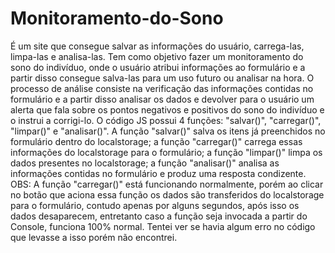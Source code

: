 # Monitoramento-do-Sono
É um site que consegue salvar as informações do usuário, carrega-las, limpa-las e analisa-las. Tem como objetivo fazer um monitoramento do sono do indivíduo, onde o usuário atribui informações ao formulário e a partir disso consegue salva-las para um uso futuro ou analisar na hora. O processo de análise consiste na verificação das informações contidas no formulário e a partir disso analisar os dados e devolver para o usuário um alerta que fala sobre os pontos negativos e positivos do sono do indivíduo e o instrui a corrigi-lo.
O código JS possui 4 funções: "salvar()", "carregar()", "limpar()" e "analisar()". A função "salvar()" salva os itens já preenchidos no formulário dentro do localstorage; a função "carregar()" carrega essas informações do localstorage para o formulário; a função "limpar()" limpa os dados presentes no localstorage; a função "analisar()" analisa as informações contidas no formulário e produz uma resposta condizente.
OBS: A função "carregar()" está funcionando normalmente, porém ao clicar no botão que aciona essa função os dados são transferidos do localstorage para o formulário, contudo apenas por alguns segundos, após isso os dados desaparecem, entretanto caso a função seja invocada a partir do Console, funciona 100% normal. Tentei ver se havia algum erro no código que levasse a isso porém não encontrei.
